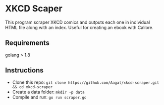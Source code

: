 # XKCD Scaper
This program scraper XKCD comics and outputs each one in individual HTML file along with an index. Useful for creating an ebook with Calibre.

## Requirements
golang > 1.8

## Instructions
* Clone this repo:
`git clone https://github.com/Aagat/xkcd-scraper.git && cd xkcd-scraper`
* Create a data folder:
`mkdir -p data`
* Compile and run:
`go run scraper.go`
